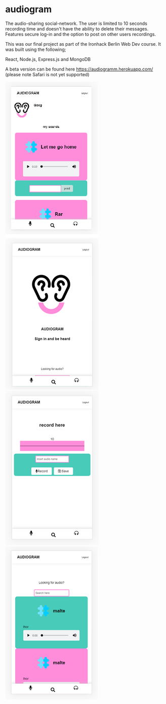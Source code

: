 # audiogram

The audio-sharing social-network.  The user is limited to 10 seconds recording time and doesn't have the ability to delete their messages.  Features secure log-in and the option to post on other users recordings.

This was our final project as part of the Ironhack Berlin Web Dev course.  It was built using the following;

React, Node.js, Express.js and MongoDB

A beta version can be found here https://audiogramm.herokuapp.com/
(please note Safari is not yet supported)

![Alt text](client\public\images\audiopic1.png?raw=true "audiogram")
![Alt text](client\public\images\audiopic2.png?raw=true "audiogram")
![Alt text](client\public\images\audiopic3.png?raw=true "audiogram")
![Alt text](client\public\images\audiopic4.png?raw=true "audiogram")
